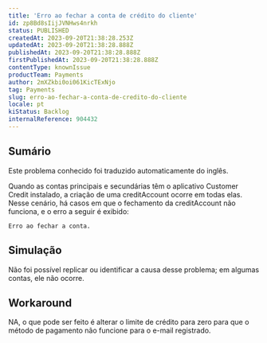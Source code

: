 ```yaml
---
title: 'Erro ao fechar a conta de crédito do cliente'
id: zp8Bd8sIijJVNHws4nrkh
status: PUBLISHED
createdAt: 2023-09-20T21:38:28.253Z
updatedAt: 2023-09-20T21:38:28.888Z
publishedAt: 2023-09-20T21:38:28.888Z
firstPublishedAt: 2023-09-20T21:38:28.888Z
contentType: knownIssue
productTeam: Payments
author: 2mXZkbi0oi061KicTExNjo
tag: Payments
slug: erro-ao-fechar-a-conta-de-credito-do-cliente
locale: pt
kiStatus: Backlog
internalReference: 904432
---
```


## Sumário

<div class="alert alert-info">
  <p>Este problema conhecido foi traduzido automaticamente do inglês.</p>
</div>


Quando as contas principais e secundárias têm o aplicativo Customer Credit instalado, a criação de uma creditAccount ocorre em todas elas. Nesse cenário, há casos em que o fechamento da creditAccount não funciona, e o erro a seguir é exibido:

`Erro ao fechar a conta.`

## Simulação


Não foi possível replicar ou identificar a causa desse problema; em algumas contas, ele não ocorre.

## Workaround


NA, o que pode ser feito é alterar o limite de crédito para zero para que o método de pagamento não funcione para o e-mail registrado.




